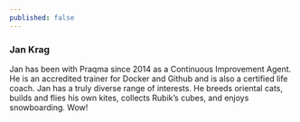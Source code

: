 ```yaml
---
published: false
---
```

### Jan Krag

Jan has been with Praqma since 2014 as a Continuous Improvement Agent. He is an accredited trainer for Docker and Github and is also a certified life coach. Jan has a truly diverse range of interests. He breeds oriental cats, builds and flies his own kites, collects Rubik’s cubes, and enjoys snowboarding. Wow!